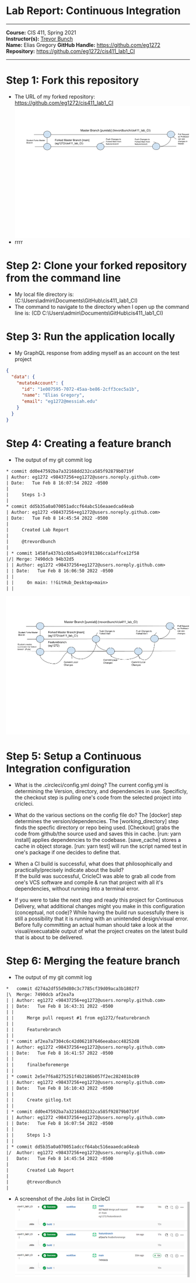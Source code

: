 # Lab Report: Continuous Integration
___
**Course:** CIS 411, Spring 2021  
**Instructor(s):** [Trevor Bunch](https://github.com/trevordbunch)  
**Name:** Elias Gregory
**GitHub Handle:** https://github.com/eg1272
**Repository:** https://github.com/eg1272/cis411_lab1_CI
___

# Step 1: Fork this repository
- The URL of my forked repository: https://github.com/eg1272/cis411_lab1_CI
![Use Case Diagram](/assets/sub.png)
- rrrr

# Step 2: Clone your forked repository from the command line  
- My local file directory is: (C:\Users\admin\Documents\GitHub\cis411_lab1_CI)
- The command to navigate to the directory when I open up the command line is: (CD C:\Users\admin\Documents\GitHub\cis411_lab1_CI)

# Step 3: Run the application locally
- My GraphQL response from adding myself as an account on the test project
``` json
{
  "data": {
    "mutateAccount": {
      "id": "1e007595-7072-45aa-be86-2cff3cec5a1b",
      "name": "Elias Gregory",
      "email": "eg1272@messiah.edu"
    }
  }
}
```

# Step 4: Creating a feature branch
- The output of my git commit log
```
* commit dd0e47592ba7a32168dd232ca585f92879b0719f
| Author: eg1272 <98437256+eg1272@users.noreply.github.com>
| Date:   Tue Feb 8 16:07:54 2022 -0500
| 
|     Steps 1-3
| 
* commit dd5b35a0a070051adccf64abc516eaaedcad4eab
| Author: eg1272 <98437256+eg1272@users.noreply.github.com>
| Date:   Tue Feb 8 14:45:54 2022 -0500
| 
|     Created Lab Report
|     
|     @trevordbunch
|   
| * commit 1458fa437b1c6b5a4b19f81386cca1affce12f58
|/| Merge: 7490dcb 94b32d5
| | Author: eg1272 <98437256+eg1272@users.noreply.github.com>
| | Date:   Tue Feb 8 16:06:50 2022 -0500
| | 
| |     On main: !!GitHub_Desktop<main>
| | 
```
![Use Case Diagram](/assets/full.png)

# Step 5: Setup a Continuous Integration configuration
- What is the .circleci/config.yml doing? 
	The current config.yml is determining the Version, directory, and dependencies in use. 
    Specificly, the checkout step is pulling one's code from the selected project into cricleci.


- What do the various sections on the config file do?
	The [docker] step determines the version/dependencies.
	The [working_directory] step finds the specfic directory or repo being used.
	[Checkout] grabs the code from github/the source used and saves this in cache.
	[run: yarn install] applies dependencies to the codebase.
	[save_cache] stores a cache in object storage.
	[run: yarn test] will run the script named test in one's package if one decides to define that.
   

- When a CI build is successful, what does that philosophically and practically/precisely indicate about the build?  
	If the build was successful, CricleCI was able to grab all code from one's VCS software and compile & run that project with all it's dependencies, without running into a terminal error.
   

- If you were to take the next step and ready this project for Continuous Delivery, what additional changes might you make in this configuration (conceptual, not code)? 
	While having the build run sucessfully there is still a possibility that it is running with an unintended design/visual error. Before fully committing an actual human should take a look at the visual/execuatable output of what the project creates on the latest build that is about to be delivered.
   

# Step 6: Merging the feature branch
* The output of my git commit log
```
*   commit d274a2df55d9d80c3c7785cf39d09aca3b1802f7
|\  Merge: 7490dcb af2ea7a
| | Author: eg1272 <98437256+eg1272@users.noreply.github.com>
| | Date:   Tue Feb 8 16:43:31 2022 -0500
| | 
| |     Merge pull request #1 from eg1272/featurebranch
| |     
| |     Featurebranch
| | 
| * commit af2ea7a7304c6c42d062107646eeabacc48252d8
| | Author: eg1272 <98437256+eg1272@users.noreply.github.com>
| | Date:   Tue Feb 8 16:41:57 2022 -0500
| | 
| |     finalbeforemerge
| | 
| * commit 2e5e7f6a8275251f4b2186b057f2ec282401bc89
| | Author: eg1272 <98437256+eg1272@users.noreply.github.com>
| | Date:   Tue Feb 8 16:10:43 2022 -0500
| | 
| |     Create gitlog.txt
| | 
| * commit dd0e47592ba7a32168dd232ca585f92879b0719f
| | Author: eg1272 <98437256+eg1272@users.noreply.github.com>
| | Date:   Tue Feb 8 16:07:54 2022 -0500
| | 
| |     Steps 1-3
| | 
| * commit dd5b35a0a070051adccf64abc516eaaedcad4eab
|/  Author: eg1272 <98437256+eg1272@users.noreply.github.com>
|   Date:   Tue Feb 8 14:45:54 2022 -0500
|   
|       Created Lab Report
|       
|       @trevordbunch
| 
```

* A screenshot of the _Jobs_ list in CircleCI
![CircleCI Success](/assets/circleci_success.png)